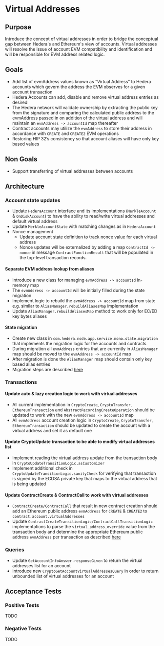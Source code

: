 # Virtual Addresses

## Purpose
Introduce the concept of virtual addresses in order to bridge the conceptual gap between Hedera's and Ethereum's view of accounts.
Virtual addresses will resolve the issue of account EVM compatibility and identification and will be responsible for EVM address related logic.

## Goals
- Add list of evmAddress values known as “Virtual Address” to Hedera accounts which govern the address the EVM observes for a given account transaction
- Hedera Accounts can add, disable and remove virtual address entries as desired
- The Hedera network will validate ownership by extracting the public key from the signature and comparing the calculated public address to the evmAddress passed in on addition of the virtual address and will maintain an `evmAddress -> accountId` map thereafter
- Contract accounts may utilize the `evmAddress` to store their address in accordance with `CREATE` and `CREATE2` EVM operations
- Restoring HIP 32’s consistency so that account aliases will have only key based values

## Non Goals
- Support transferring of virtual addresses between accounts

## Architecture

### Account state updates
- Update `HederaAccount` interface and its implementations (`MerkleAccount` & `OnDiskAccount`) to have the ability to read/write virtual addresses and default virtual address
- Update `MerkleAccountState` with matching changes as in `HederaAccount`
- Nonce management
  - Update account state definition to track nonce value for each virtual address
  - Nonce updates will be externalized by adding a map `ContractId -> nonce` in message `ContractFunctionResult` that will be populated in the top-level transaction records.

#### Separate EVM address lookup from aliases
- Introduce a new class for managing `evmAddress -> accountId` in-memory map
- The `evmAddress -> accountId` will be initially filled during the state migration
- Implement logic to rebuild the `evmAddress -> accountId` map from state e.g. similar to `AliasManager.rebuildAliasesMap` implementation
- Update `AliasManager.rebuildAliasesMap` method to work only for EC/ED key bytes aliases 

#### State migration
- Create new class in `com.hedera.node.app.service.mono.state.migration` that implements the migration logic for the accounts and contracts
- During migration all `evmAddress` entries that are currently in `AliasManager` map should be moved to the `evmAddress -> accountId` map
- After migration is done the `AliasManager` map should contain only key based alias entries
- Migration steps are described [here](https://github.com/hashgraph/hedera-improvement-proposal/blob/main/HIP/hip-631.md#alias-to-virtual-account-migration)

### Transactions

#### Update auto & lazy creation logic to work with virtual addresses
- All current implementation in `CryptoCreate`, `CryptoTransfer`, `EthereumTransaction` and `AbstractRecordingCreateOperation` should be updated to work with the new `evmAddress -> accountId` map
- All `evmAddress` account creation logic in `CryptoCreate`, `CryptoTransfer`, `EthereumTransaction` should be updated to create the account with a virtual address and set it as default one

#### Update CryptoUpdate transaction to be able to modify virtual addresses list
- Implement reading the virtual address update from the transaction body in `CryptoUpdateTransitionLogic.asCustomizer`
- Implement additional check in `CryptoUpdateTransitionLogic.sanityCheck` for verifying that transaction is signed by the ECDSA private key that maps to the virtual address that is being updated

#### Update ContractCreate & ContractCall to work with virtual addresses
- `ContractCreate/ContractCall` that result in new contract creation should add an Ethereum public address `evmAddress` for `CREATE` & `CREATE2` to `contract.account.virtualAddresses`
- Update `ContractCreateTransitionLogic/ContractCallTransitionLogic` implementations to parse the `virtual_address_override` value from the transaction body and determine the appropriate Ethereum public address `evmAddress` per transaction as described [here](https://github.com/hashgraph/hedera-improvement-proposal/blob/main/HIP/hip-631.md#transaction-evm-address-value)

### Queries
- Update `GetAccountInfoAnswer.responseGiven` to return the virtual addresses list for an account
- Introduce new `CryptoGetAccountVirtualAddressesQuery` in order to return unbounded list of virtual addresses for an account

## Acceptance Tests

### Positive Tests
TODO

### Negative Tests
TODO
